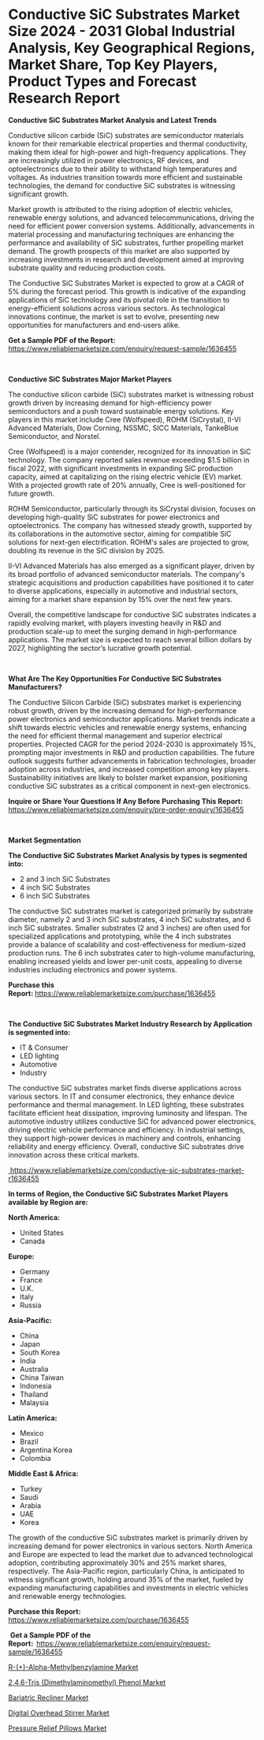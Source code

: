 <p><h1>Conductive SiC Substrates Market Size 2024 - 2031 Global Industrial Analysis, Key Geographical Regions, Market Share, Top Key Players, Product Types and Forecast Research Report</h1></p><p><strong>Conductive SiC Substrates Market Analysis and Latest Trends</strong></p>
<p><p>Conductive silicon carbide (SiC) substrates are semiconductor materials known for their remarkable electrical properties and thermal conductivity, making them ideal for high-power and high-frequency applications. They are increasingly utilized in power electronics, RF devices, and optoelectronics due to their ability to withstand high temperatures and voltages. As industries transition towards more efficient and sustainable technologies, the demand for conductive SiC substrates is witnessing significant growth.</p><p>Market growth is attributed to the rising adoption of electric vehicles, renewable energy solutions, and advanced telecommunications, driving the need for efficient power conversion systems. Additionally, advancements in material processing and manufacturing techniques are enhancing the performance and availability of SiC substrates, further propelling market demand. The growth prospects of this market are also supported by increasing investments in research and development aimed at improving substrate quality and reducing production costs.</p><p>The Conductive SiC Substrates Market is expected to grow at a CAGR of 5% during the forecast period. This growth is indicative of the expanding applications of SiC technology and its pivotal role in the transition to energy-efficient solutions across various sectors. As technological innovations continue, the market is set to evolve, presenting new opportunities for manufacturers and end-users alike.</p></p>
<p><strong>Get a Sample PDF of the Report:&nbsp;</strong> <a href="https://www.reliablemarketsize.com/enquiry/request-sample/1636455">https://www.reliablemarketsize.com/enquiry/request-sample/1636455</a></p>
<p>&nbsp;</p>
<p><strong>Conductive SiC Substrates Major Market Players</strong></p>
<p><p>The conductive silicon carbide (SiC) substrates market is witnessing robust growth driven by increasing demand for high-efficiency power semiconductors and a push toward sustainable energy solutions. Key players in this market include Cree (Wolfspeed), ROHM (SiCrystal), II-VI Advanced Materials, Dow Corning, NSSMC, SICC Materials, TankeBlue Semiconductor, and Norstel.</p><p>Cree (Wolfspeed) is a major contender, recognized for its innovation in SiC technology. The company reported sales revenue exceeding $1.5 billion in fiscal 2022, with significant investments in expanding SiC production capacity, aimed at capitalizing on the rising electric vehicle (EV) market. With a projected growth rate of 20% annually, Cree is well-positioned for future growth.</p><p>ROHM Semiconductor, particularly through its SiCrystal division, focuses on developing high-quality SiC substrates for power electronics and optoelectronics. The company has witnessed steady growth, supported by its collaborations in the automotive sector, aiming for compatible SiC solutions for next-gen electrification. ROHM's sales are projected to grow, doubling its revenue in the SiC division by 2025.</p><p>II-VI Advanced Materials has also emerged as a significant player, driven by its broad portfolio of advanced semiconductor materials. The company's strategic acquisitions and production capabilities have positioned it to cater to diverse applications, especially in automotive and industrial sectors, aiming for a market share expansion by 15% over the next few years.</p><p>Overall, the competitive landscape for conductive SiC substrates indicates a rapidly evolving market, with players investing heavily in R&D and production scale-up to meet the surging demand in high-performance applications. The market size is expected to reach several billion dollars by 2027, highlighting the sector’s lucrative growth potential.</p></p>
<p>&nbsp;</p>
<p><strong>What Are The Key Opportunities For Conductive SiC Substrates Manufacturers?</strong></p>
<p><p>The Conductive Silicon Carbide (SiC) substrates market is experiencing robust growth, driven by the increasing demand for high-performance power electronics and semiconductor applications. Market trends indicate a shift towards electric vehicles and renewable energy systems, enhancing the need for efficient thermal management and superior electrical properties. Projected CAGR for the period 2024-2030 is approximately 15%, prompting major investments in R&D and production capabilities. The future outlook suggests further advancements in fabrication technologies, broader adoption across industries, and increased competition among key players. Sustainability initiatives are likely to bolster market expansion, positioning conductive SiC substrates as a critical component in next-gen electronics.</p></p>
<p><strong>Inquire or Share Your Questions If Any Before Purchasing This Report:</strong> <a href="https://www.reliablemarketsize.com/enquiry/pre-order-enquiry/1636455">https://www.reliablemarketsize.com/enquiry/pre-order-enquiry/1636455</a></p>
<p>&nbsp;</p>
<p><strong>Market Segmentation</strong></p>
<p><strong>The Conductive SiC Substrates Market Analysis by types is segmented into:</strong></p>
<p><ul><li>2 and 3 inch SiC Substrates</li><li>4 inch SiC Substrates</li><li>6 inch SiC Substrates</li></ul></p>
<p><p>The conductive SiC substrates market is categorized primarily by substrate diameter, namely 2 and 3 inch SiC substrates, 4 inch SiC substrates, and 6 inch SiC substrates. Smaller substrates (2 and 3 inches) are often used for specialized applications and prototyping, while the 4 inch substrates provide a balance of scalability and cost-effectiveness for medium-sized production runs. The 6 inch substrates cater to high-volume manufacturing, enabling increased yields and lower per-unit costs, appealing to diverse industries including electronics and power systems.</p></p>
<p><strong>Purchase this Report:&nbsp;</strong><a href="https://www.reliablemarketsize.com/purchase/1636455">https://www.reliablemarketsize.com/purchase/1636455</a></p>
<p>&nbsp;</p>
<p><strong>The Conductive SiC Substrates Market Industry Research by Application is segmented into:</strong></p>
<p><ul><li>IT & Consumer</li><li>LED lighting</li><li>Automotive</li><li>Industry</li></ul></p>
<p><p>The conductive SiC substrates market finds diverse applications across various sectors. In IT and consumer electronics, they enhance device performance and thermal management. In LED lighting, these substrates facilitate efficient heat dissipation, improving luminosity and lifespan. The automotive industry utilizes conductive SiC for advanced power electronics, driving electric vehicle performance and efficiency. In industrial settings, they support high-power devices in machinery and controls, enhancing reliability and energy efficiency. Overall, conductive SiC substrates drive innovation across these critical markets.</p></p>
<p><a href="https://www.reliablemarketsize.com/conductive-sic-substrates-market-r1636455">&nbsp;https://www.reliablemarketsize.com/conductive-sic-substrates-market-r1636455</a></p>
<p><strong>In terms of Region, the Conductive SiC Substrates Market Players available by Region are:</strong></p>
<p>
    <p> <strong> North America: </strong>
        <ul>
            <li>United States</li>
            <li>Canada</li>
        </ul>
        </p> 
    <p> <strong> Europe: </strong>
        <ul>
            <li>Germany</li>
            <li>France</li>
            <li>U.K.</li>
            <li>Italy</li>
            <li>Russia</li>
        </ul>
        </p> 
    <p> <strong> Asia-Pacific: </strong>
        <ul>
            <li>China</li>
            <li>Japan</li>
            <li>South Korea</li>
            <li>India</li>
            <li>Australia</li>
            <li>China Taiwan</li>
            <li>Indonesia</li>
            <li>Thailand</li>
            <li>Malaysia</li>
        </ul>
        </p> 
    <p> <strong> Latin America: </strong>
        <ul>
            <li>Mexico</li>
            <li>Brazil</li>
            <li>Argentina Korea</li>
            <li>Colombia</li>
        </ul>
        </p> 
    <p> <strong> Middle East & Africa: </strong>
        <ul>
            <li>Turkey</li>
            <li>Saudi</li>
            <li>Arabia</li>
            <li>UAE</li>
            <li>Korea</li>
        </ul>
    </p>
    </p>
<p><p>The growth of the conductive SiC substrates market is primarily driven by increasing demand for power electronics in various sectors. North America and Europe are expected to lead the market due to advanced technological adoption, contributing approximately 30% and 25% market shares, respectively. The Asia-Pacific region, particularly China, is anticipated to witness significant growth, holding around 35% of the market, fueled by expanding manufacturing capabilities and investments in electric vehicles and renewable energy technologies.</p></p>
<p><strong>Purchase this Report: </strong><a href="https://www.reliablemarketsize.com/purchase/1636455">https://www.reliablemarketsize.com/purchase/1636455</a></p>
<p>&nbsp;<strong>Get a Sample PDF of the Report:&nbsp;&nbsp;</strong><a href="https://www.reliablemarketsize.com/enquiry/request-sample/1636455">https://www.reliablemarketsize.com/enquiry/request-sample/1636455</a></p>
<p><strong></strong></p>
<p><p><a href="https://medium.com/@ralphdowns64/r-alpha-methylbenzylamine-market-global-market-share-and-ranking-overall-sales-and-demand-a7bd8595f480">R-(+)-Alpha-Methylbenzylamine Market</a></p><p><a href="https://medium.com/@ralphdowns64/2-4-6-tris-dimethylaminomethyl-phenol-market-size-share-analysis-growth-trends-forecast-0acb1d0c5cf3?postPublishedType=repub">2,4,6-Tris (Dimethylaminomethyl) Phenol Market</a></p><p><a href="https://issuu.com/reportprime-2/docs/bariatric-recliner-market-size-2030_92372633e62122">Bariatric Recliner Market</a></p><p><a href="https://www.linkedin.com/pulse/digital-overhead-stirrer-market-size-share-trends-analysis-report-urbhf?trackingId=SShIpSguS%2FKwtmLtkh616A%3D%3D">Digital Overhead Stirrer Market</a></p><p><a href="https://issuu.com/reportprime-2/docs/pressure-relief-pillows-market-size_66d409fe3188b7">Pressure Relief Pillows Market</a></p></p>